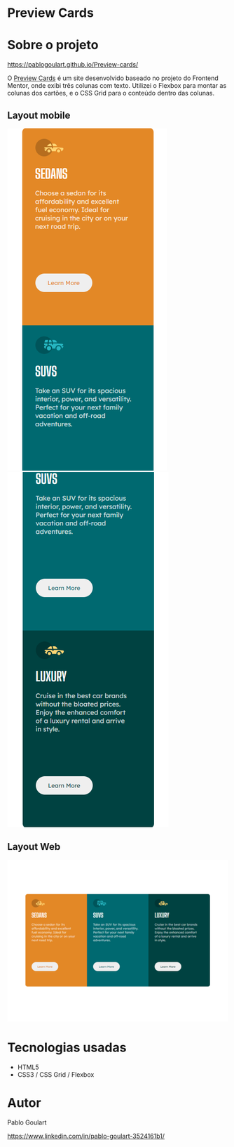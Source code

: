 # Preview Cards

# Sobre o projeto

https://pablogoulart.github.io/Preview-cards/

<p>O <a href="https://www.frontendmentor.io/challenges/3column-preview-card-component-pH92eAR2-">Preview Cards</a> é um site desenvolvido baseado no projeto do Frontend Mentor, onde exibi três colunas com texto. Utilizei o Flexbox para montar as colunas dos cartões, e o CSS Grid para o conteúdo dentro das colunas.</p>

## Layout mobile
![Mobile 1](https://github.com/PabloGoulart/Preview-cards/blob/master/assets/mobile-1.png)
![Mobile 2](https://github.com/PabloGoulart/Preview-cards/blob/master/assets/mobile-2.png)

## Layout Web
![Web 1](https://github.com/PabloGoulart/Preview-cards/blob/master/assets/web-1.png)

# Tecnologias usadas
- HTML5
- CSS3 / CSS Grid / Flexbox

# Autor
Pablo Goulart

https://www.linkedin.com/in/pablo-goulart-3524161b1/
